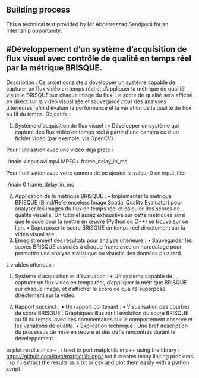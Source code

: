## Building process

This a technical test provided by Mr Abderrezzaq Sendjasni for an Internship opportunity.

## #Développement d’un système d’acquisition de flux visuel avec contrôle de qualité en temps réel par la métrique BRISQUE.

Description :
Ce projet consiste à développer un système capable de capturer un flux vidéo en temps réel et
d’appliquer la métrique de qualité visuelle BRISQUE sur chaque image du flux. Le score de qualité
sera affiché en direct sur la vidéo visualisée et sauvegardé pour des analyses ultérieures, afin
d'évaluer la performance et la variation de la qualité du flux au fil du temps.
Objectifs :
1. Système d'acquisition de flux visuel :
• Développer un système qui capture des flux vidéo en temps réel à partir d'une caméra
ou d'un fichier vidéo (par exemple, via OpenCV).

Pour l'utilisation avec une vidéo déja prete : 

./main <input.avi\.mp4\.MPEG> frame_delay_in_ms

Pour l'utilisation avec votre camera de pc ajouter la valeur 0 en input_file: 

./main 0 frame_delay_in_ms


2. Application de la métrique BRISQUE :
• Implémenter la métrique BRISQUE (Blind/Referenceless Image Spatial Quality
Evaluator) pour analyser les images du flux en temps réel et calculer des scores de
qualité visuelle. Un tutoriel assez exhaustive sur cette métriques ainsi que le code
pour la mettre en œuvre (Python ou C++) se trouve sur ce lien.
• Superposer le score BRISQUE en temps réel directement sur la vidéo visualisée.
3. Enregistrement des résultats pour analyse ultérieure :
• Sauvegarder les scores BRISQUE associés à chaque frame avec un horodatage pour
permettre une analyse statistique ou visuelle des données plus tard.

Livrables attendus :
1. Système d’acquisition et d’évaluation :
• Un système capable de capturer un flux vidéo en temps réel, d’appliquer la métrique
BRISQUE sur chaque image, et d’afficher le score de qualité superposé directement
sur la vidéo.

2. Rapport succinct :
• Un rapport contenant :
• Visualisation des courbes de score BRISQUE : Graphiques illustrant
l’évolution du score BRISQUE au fil du temps, avec des commentaires sur le
comportement observé et les variations de qualité.
• Explication technique : Une bref description du processus de mise en œuvre
et des défis rencontrés durant le développement.

to plot results in c++ , i tried to port matplotlib in c++ using the library : https://github.com/lava/matplotlib-cpp/ but it creates many linking problems , so i'll extract the results as a txt or csv and plot them easily with a python script